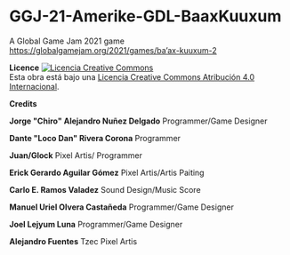 # GGJ-21-Amerike-GDL-BaaxKuuxum
A Global Game Jam 2021 game  https://globalgamejam.org/2021/games/ba’ax-kuuxum-2


<strong>Licence</strong>
<a rel="license" href="http://creativecommons.org/licenses/by/4.0/"><img alt="Licencia Creative Commons" style="border-width:0" src="https://i.creativecommons.org/l/by/4.0/88x31.png" /></a><br />Esta obra está bajo una <a rel="license" href="http://creativecommons.org/licenses/by/4.0/">Licencia Creative Commons Atribución 4.0 Internacional</a>.


<strong>Credits</strong>
<p><strong>Jorge "Chiro" Alejandro Nu&ntilde;ez Delgado</strong> Programmer/Game Designer</p>
<p><strong>Dante "Loco Dan" Rivera Corona</strong> Programmer</p>
<p><strong>Juan/Glock</strong> Pixel Artis/ Programmer</p>
<p><strong>Erick Gerardo Aguilar G&oacute;mez</strong> Pixel Artis/Artis Paiting</p>
<p><strong>Carlo E. Ramos Valadez</strong> Sound Design/Music Score</p>
<p><strong>Manuel Uriel Olvera Casta&ntilde;eda</strong> Programmer/Game Designer</p>
<p><strong>Joel Lejyum Luna</strong> Programmer/Game Designer</p>
<p><strong>Alejandro Fuentes</strong> Tzec Pixel Artis</p>
